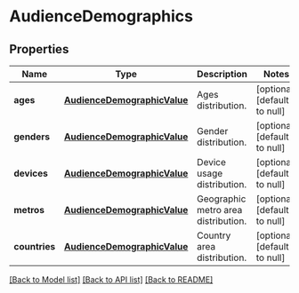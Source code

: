 # AudienceDemographics

## Properties
Name | Type | Description | Notes
------------ | ------------- | ------------- | -------------
**ages** | [**AudienceDemographicValue**](AudienceDemographicValue.md) | Ages distribution. | [optional] [default to null]
**genders** | [**AudienceDemographicValue**](AudienceDemographicValue.md) | Gender distribution. | [optional] [default to null]
**devices** | [**AudienceDemographicValue**](AudienceDemographicValue.md) | Device usage distribution. | [optional] [default to null]
**metros** | [**AudienceDemographicValue**](AudienceDemographicValue.md) | Geographic metro area distribution. | [optional] [default to null]
**countries** | [**AudienceDemographicValue**](AudienceDemographicValue.md) | Country area distribution. | [optional] [default to null]

[[Back to Model list]](../README.md#documentation-for-models) [[Back to API list]](../README.md#documentation-for-api-endpoints) [[Back to README]](../README.md)


